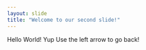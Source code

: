 ```yaml
---
layout: slide
title: "Welcome to our second slide!"
---
```

Hello World! Yup
Use the left arrow to go back!
  
